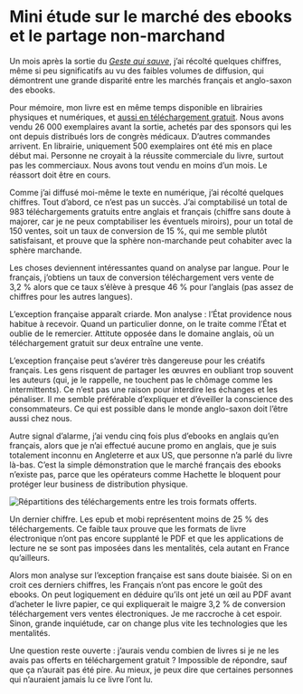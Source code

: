 # Mini étude sur le marché des ebooks et le partage non-marchand

Un mois après la sortie du [*Geste qui sauve*](https://tcrouzet.com/le-geste-qui-sauve/), j’ai récolté quelques chiffres, même si peu significatifs au vu des faibles volumes de diffusion, qui démontrent une grande disparité entre les marchés français et anglo-saxon des ebooks.<span id="more-36107"></span>

Pour mémoire, mon livre est en même temps disponible en librairies physiques et numériques, et [aussi en téléchargement gratuit](https://tcrouzet.com/le-geste-qui-sauve/downloads/). Nous avons vendu 26 000 exemplaires avant la sortie, achetés par des sponsors qui les ont depuis distribués lors de congrès médicaux. D’autres commandes arrivent. En librairie, uniquement 500 exemplaires ont été mis en place début mai. Personne ne croyait à la réussite commerciale du livre, surtout pas les commerciaux. Nous avons tout vendu en moins d’un mois. Le réassort doit être en cours.

Comme j’ai diffusé moi-même le texte en numérique, j’ai récolté quelques chiffres. Tout d’abord, ce n’est pas un succès. J’ai comptabilisé un total de 983 téléchargements gratuits entre anglais et français (chiffre sans doute à majorer, car je ne peux comptabiliser les éventuels miroirs), pour un total de 150 ventes, soit un taux de conversion de 15 %, qui me semble plutôt satisfaisant, et prouve que la sphère non-marchande peut cohabiter avec la sphère marchande.

Les choses deviennent intéressantes quand on analyse par langue. Pour le français, j’obtiens un taux de conversion téléchargement vers vente de 3,2 % alors que ce taux s’élève à presque 46 % pour l’anglais (pas assez de chiffres pour les autres langues).

L’exception française apparaît criarde. Mon analyse : l’État providence nous habitue à recevoir. Quand un particulier donne, on le traite comme l’État et oublie de le remercier. Attitute opposée dans le domaine anglais, où un téléchargement gratuit sur deux entraîne une vente.

L’exception française peut s’avérer très dangereuse pour les créatifs français. Les gens risquent de partager les œuvres en oubliant trop souvent les auteurs (qui, je le rappelle, ne touchent pas le chômage comme les intermittents). Ce n’est pas une raison pour interdire les échanges et les pénaliser. Il me semble préférable d’expliquer et d’éveiller la conscience des consommateurs. Ce qui est possible dans le monde anglo-saxon doit l’être aussi chez nous.

Autre signal d’alarme, j’ai vendu cinq fois plus d’ebooks en anglais qu’en français, alors que je n’ai effectué aucune promo en anglais, que je suis totalement inconnu en Angleterre et aux US, que personne n’a parlé du livre là-bas. C’est la simple démonstration que le marché français des ebooks n’existe pas, parce que les opérateurs comme Hachette le bloquent pour protéger leur business de distribution physique.

![Répartitions des téléchargements entre les trois formats offerts.](https://tcrouzet.com/images_tc/2014/06/part.png)

Un dernier chiffre. Les epub et mobi représentent moins de 25 % des téléchargements. Ce faible taux prouve que les formats de livre électronique n’ont pas encore supplanté le PDF et que les applications de lecture ne se sont pas imposées dans les mentalités, cela autant en France qu’ailleurs.

Alors mon analyse sur l’exception française est sans doute biaisée. Si on en croit ces derniers chiffres, les Français n’ont pas encore le goût des ebooks. On peut logiquement en déduire qu’ils ont jeté un œil au PDF avant d’acheter le livre papier, ce qui expliquerait le maigre 3,2 % de conversion téléchargement vers ventes électroniques. Je me raccroche à cet espoir. Sinon, grande inquiétude, car on change plus vite les technologies que les mentalités.

Une question reste ouverte : j’aurais vendu combien de livres si je ne les avais pas offerts en téléchargement gratuit ? Impossible de répondre, sauf que ça n’aurait pas été pire. Au mieux, je peux dire que certaines personnes qui n’auraient jamais lu ce livre l’ont lu.
